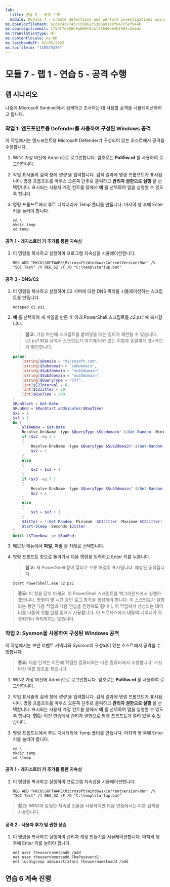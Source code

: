 ```yaml
---
lab:
  title: 연습 5 - 공격 수행
  module: Module 7 - Create detections and perform investigations using Microsoft Sentinel
ms.openlocfilehash: 6cdec4c87437cc8962c5386a9110f847c5ef944b
ms.sourcegitcommit: 175df7de88c9a609f8caf39840664bf992c5b6dc
ms.translationtype: HT
ms.contentlocale: ko-KR
ms.lasthandoff: 02/05/2022
ms.locfileid: "138025470"
---
```

# <a name="module-7---lab-1---exercise-5---conduct-attacks"></a>모듈 7 - 랩 1 - 연습 5 - 공격 수행

## <a name="lab-scenario"></a>랩 시나리오

나중에 Microsoft Sentinel에서 검색하고 조사하는 데 사용할 공격을 시뮬레이션하려고 합니다.


### <a name="task-1-attack-windows-configured-with-defender-for-endpoint"></a>작업 1: 엔드포인트용 Defender를 사용하여 구성된 Windows 공격

이 작업에서는 엔드포인트용 Microsoft Defender가 구성되어 있는 호스트에서 공격을 수행합니다.

1. WIN1 가상 머신에 Admin으로 로그인합니다. 암호로는 **Pa55w.rd** 를 사용하여 로그인합니다.  

1. 작업 표시줄의 검색 창에 *명령* 을 입력합니다. 검색 결과에 명령 프롬프트가 표시됩니다. 명령 프롬프트를 마우스 오른쪽 단추로 클릭하고 **관리자 권한으로 실행** 을 선택합니다. 표시되는 사용자 계정 컨트롤 창에서 **예** 를 선택하여 앱을 실행할 수 있도록 합니다.

1. 명령 프롬프트에서 루트 디렉터리에 Temp 폴더를 만듭니다. 마지막 행 후에 Enter 키를 눌러야 합니다.

    ```CommandPrompt
    cd \
    mkdir temp
    cd temp
    ```

#### <a name="attack-1---persistence-with-registry-key-add"></a>공격 1 - 레지스트리 키 추가를 통한 지속성

1. 이 명령을 복사하고 실행하여 프로그램 지속성을 시뮬레이션합니다.

    ```CommandPrompt
    REG ADD "HKCU\SOFTWARE\Microsoft\Windows\CurrentVersion\Run" /V "SOC Test" /t REG_SZ /F /D "C:\temp\startup.bat"
    ```

#### <a name="attack-3---dns--c2"></a>공격 3 - DNS/C2 

1. 이 명령을 복사하고 실행하여 C2 서버에 대한 DNS 쿼리를 시뮬레이션하는 스크립트를 만듭니다.

    ```CommandPrompt
    notepad c2.ps1
    ```

1. **예** 를 선택하여 새 파일을 만든 후 아래 PowerShell 스크립트를 *c2.ps1* 에 복사합니다.

    >**참고:** 가상 머신에 스크립트를 붙여넣을 때는 길이가 제한될 수 있습니다. *c2.ps1* 파일 내에서 스크립트가 여기에 나와 있는 지침과 동일하게 표시되는지 확인합니다.

    ```PowerShell
    param(
        [string]$Domain = "microsoft.com",
        [string]$Subdomain = "subdomain",
        [string]$Sub2domain = "sub2domain",
        [string]$Sub3domain = "sub3domain",
        [string]$QueryType = "TXT",
        [int]$C2Interval = 8,
        [int]$C2Jitter = 20,
        [int]$RunTime = 240
    )
    $RunStart = Get-Date
    $RunEnd = $RunStart.addminutes($RunTime)
    $x2 = 1
    $x3 = 1 
    Do {
        $TimeNow = Get-Date
        Resolve-DnsName -type $QueryType $Subdomain".$(Get-Random -Minimum 1 -Maximum 999999)."$Domain -QuickTimeout
        if ($x2 -eq 3 )
        {
            Resolve-DnsName -type $QueryType $Sub2domain".$(Get-Random -Minimum 1 -Maximum 999999)."$Domain -QuickTimeout
            $x2 = 1
        }
        else
        {
            $x2 = $x2 + 1
        }    
        if ($x3 -eq 7 )
        {
            Resolve-DnsName -type $QueryType $Sub3domain".$(Get-Random -Minimum 1 -Maximum 999999)."$Domain -QuickTimeout
            $x3 = 1
        }
        else
        {
            $x3 = $x3 + 1
        }
        $Jitter = ((Get-Random -Minimum -$C2Jitter -Maximum $C2Jitter) / 100 + 1) +$C2Interval
        Start-Sleep -Seconds $Jitter
    }
    Until ($TimeNow -ge $RunEnd)
    ```

1. 메모장 메뉴에서 **파일**, **저장** 을 차례로 선택합니다. 

1. 명령 프롬프트 창으로 돌아가서 다음 명령을 입력하고 Enter 키를 누릅니다. 

    >**참고:** 새 PowerShell 창이 열리고 오류 해결이 표시됩니다. 예상된 동작입니다.

    ```CommandPrompt
    Start PowerShell.exe c2.ps1
    ```

>**중요:** 이 창을 닫지 마세요. 이 PowerShell 스크립트를 백그라운드에서 실행하겠습니다. 명령이 몇 시간 동안 로그 항목을 생성해야 합니다. 이 스크립트가 실행되는 동안 다음 작업과 다음 연습을 진행해도 됩니다. 이 작업에서 생성되는 데이터를 나중에 위협 헌팅 랩에서 사용합니다. 이 프로세스에서 대량의 데이터가 작성되거나 처리되지는 않습니다.


### <a name="task-2-attack-windows-configured-with-sysmon"></a>작업 2: Sysmon을 사용하여 구성된 Windows 공격

이 작업에서는 보안 이벤트 커넥터와 Sysmon이 구성되어 있는 호스트에서 공격을 수행합니다.

>**중요:** 다음 단계는 이전에 작업한 컴퓨터와는 다른 컴퓨터에서 수행합니다. 가상 머신 이름 참조를 찾습니다.

1. WIN2 가상 머신에 Admin으로 로그인합니다. 암호로는 **Pa55w.rd** 를 사용하여 로그인합니다.  

1. 작업 표시줄의 검색 창에 *명령* 을 입력합니다. 검색 결과에 명령 프롬프트가 표시됩니다. 명령 프롬프트를 마우스 오른쪽 단추로 클릭하고 **관리자 권한으로 실행** 을 선택합니다. 표시되는 사용자 계정 컨트롤 창에서 **예** 를 선택하여 앱을 실행할 수 있도록 합니다. **힌트:** 이전 연습에서 관리자 권한으로 명령 프롬프트가 열려 있을 수 있습니다.

1. 명령 프롬프트에서 루트 디렉터리에 Temp 폴더를 만듭니다. 마지막 행 후에 Enter 키를 눌러야 합니다.

    ```CommandPrompt
    cd \
    mkdir temp
    cd \temp
    ```

#### <a name="attack-1---persistence-with-registry-key-add"></a>공격 1 - 레지스트리 키 추가를 통한 지속성

1. 이 명령을 복사하고 실행하여 프로그램 지속성을 시뮬레이션합니다.

    ```CommandPrompt
    REG ADD "HKCU\SOFTWARE\Microsoft\Windows\CurrentVersion\Run" /V "SOC Test" /t REG_SZ /F /D "C:\temp\startup.bat"
    ```

>**참고:** WIN1과 동일한 지속성 전술을 사용하지만 다음 연습에서는 다른 검색을 사용합니다.

#### <a name="attack-2---user-add-and-elevate-privilege"></a>공격 2 - 사용자 추가 및 권한 상승

1. 이 명령을 복사하고 실행하여 관리자 계정 만들기를 시뮬레이션합니다. 마지막 행 후에 Enter 키를 눌러야 합니다.

    ```CommandPrompt
    net user theusernametoadd /add
    net user theusernametoadd ThePassword1!
    net localgroup administrators theusernametoadd /add
    ```

## <a name="proceed-to-exercise-6"></a>연습 6 계속 진행
